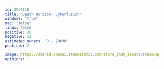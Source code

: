 ```yaml
---
id: 2934110
title: "Death Horizon: Cyberfusion"
windows: "true"
mac: "false"
linux: false
positive: 36
negative: 12
estimated_owners: "0 - 20000"
peak_ccu: 2

image: https://shared.akamai.steamstatic.com/store_item_assets/steam/apps/2934110/header.jpg?t=1732359533
opinions:
---
```

